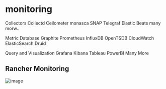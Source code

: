 # monitoring

Collectors
  Collectd
  Ceilometer
  monasca
  SNAP
  Telegraf
  Elastic Beats
  many morw..

Metric Database
  Graphite
  Prometheus
  InfluxDB
  OpenTSDB
  CloudWatch
  ElasticSearch
  Druid

Query and Visualization
  Grafana
  Kibana
  Tableau
  PowerBI
  Many More


  ## Rancher Monitoring
  ![image](https://github.com/jniranjanreddy/monitoring/assets/83489863/6ec11a92-4791-4b8e-a981-134af2efbea0)
